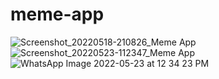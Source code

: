 # meme-app
![Screenshot_20220518-210826_Meme App](https://user-images.githubusercontent.com/75428863/169762513-6e7bc88e-6816-4c2e-bb58-19d14e925f05.jpg)
![Screenshot_20220523-112347_Meme App](https://user-images.githubusercontent.com/75428863/169762540-d93ae380-33e7-4040-9d7a-9ba77b235448.jpg)
![WhatsApp Image 2022-05-23 at 12 34 23 PM](https://user-images.githubusercontent.com/75428863/169762608-15eacd60-822a-4820-aa89-384638ff1d08.jpeg)
